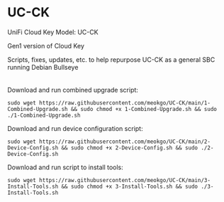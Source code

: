 <!--
  Title: UC-CK
  Description: Scripts, fixes, updates, etc. to help repurpose UC-CK as a general SBC running Debian Bullseye.
  Author: meokgo
  -->

# UC-CK
UniFi Cloud Key Model: UC-CK

Gen1 version of Cloud Key

Scripts, fixes, updates, etc. to help repurpose UC-CK as a general SBC running Debian Bullseye
<br/>
<br/>
<br/>
Download and run combined upgrade script:
```Shell
sudo wget https://raw.githubusercontent.com/meokgo/UC-CK/main/1-Combined-Upgrade.sh && sudo chmod +x 1-Combined-Upgrade.sh && sudo ./1-Combined-Upgrade.sh
```
Download and run device configuration script:
```shell
sudo wget https://raw.githubusercontent.com/meokgo/UC-CK/main/2-Device-Config.sh && sudo chmod +x 2-Device-Config.sh && sudo ./2-Device-Config.sh
```
Download and run script to install tools:
```shell
sudo wget https://raw.githubusercontent.com/meokgo/UC-CK/main/3-Install-Tools.sh && sudo chmod +x 3-Install-Tools.sh && sudo ./3-Install-Tools.sh
```
